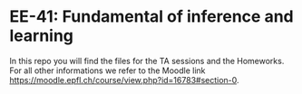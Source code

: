 # EE-41: Fundamental of inference and learning 

In this repo you will find the files for the TA sessions and the Homeworks. For all other informations we refer to the Moodle link https://moodle.epfl.ch/course/view.php?id=16783#section-0.
